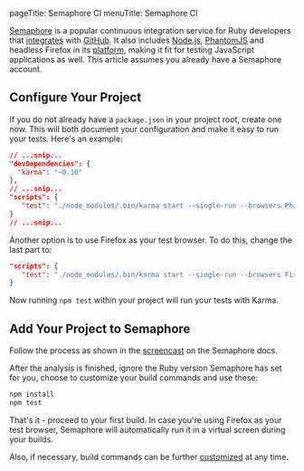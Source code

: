 pageTitle: Semaphore CI
menuTitle: Semaphore CI

[Semaphore] is a popular continuous integration service for
Ruby developers that [integrates] with [GitHub]. It also includes
[Node.js], [PhantomJS] and headless Firefox in its [platform],
making it fit for testing JavaScript applications as well.
This article assumes you already have a Semaphore account.

## Configure Your Project

If you do not already have a `package.json` in your project root,
create one now. This will both document your configuration and
make it easy to run your tests. Here's an example:

```json
// ...snip...
"devDependencies": {
  "karma": "~0.10"
},
// ...snip...
"scripts": {
   "test": "./node_modules/.bin/karma start --single-run --browsers PhantomJS"
}
// ...snip...
```

Another option is to use Firefox as your test browser. To do this, change
the last part to:

```json
"scripts": {
   "test": "./node_modules/.bin/karma start --single-run --browsers Firefox"
}
```

Now running `npm test` within your project will run your tests with Karma.

## Add Your Project to Semaphore

Follow the process as shown in the [screencast] on the Semaphore docs.

After the analysis is finished, ignore the Ruby version Semaphore has set
for you, choose to customize your build commands and use these:

```bash
npm install
npm test
```

That's it - proceed to your first build. In case you're using Firefox as
your test browser, Semaphore will automatically run it in a virtual screen
during your builds.

Also, if necessary, build commands can be further [customized] at any time.


[screencast]: https://semaphoreci.com/docs/adding-github-bitbucket-project-to-semaphore.html
[Semaphore]: https://semaphoreci.com
[integrates]: https://semaphoreci.com/project_timeline
[Github]: https://github.com/
[Node.js]: http://nodejs.org
[PhantomJS]: http://phantomjs.org/
[platform]: https://semaphoreci.com/docs/supported-stack.html
[customized]: https://semaphoreci.com/docs/customizing-build-commands.html

